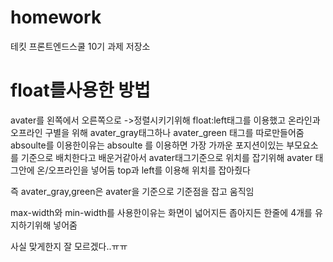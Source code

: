 # homework
테킷 프론트엔드스쿨 10기 과제 저장소

float를사용한 방법
========================
avater를 왼쪽에서 오른쪽으로 ->정렬시키기위해 float:left태그를 이용했고 온라인과 오프라인 구별을 위해 avater_gray태그하나 avater_green 태그를 따로만들어줌 absoulte를 이용한이유는 absoulte 를 이용하면 가장 가까운 포지션이있는 부모요소를 기준으로 배치한다고 배운거같아서 avater태그기준으로 위치를 잡기위해 avater 태그안에 온/오프라인을 넣어둠 top과 left를 이용해 위치를 잡아줬다  

즉 avater_gray,green은 avater을 기준으로 기준점을 잡고 움직임

max-width와 min-width를 사용한이유는 화면이 넓어지든 좁아지든 한줄에 4개를 유지하기위해 넣어줌

사실 맞게한지 잘 모르겠다..ㅠㅠ